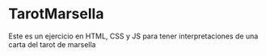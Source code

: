 # TarotMarsella
Este es un ejercicio en HTML, CSS y JS para tener interpretaciones de una carta del tarot de marsella
